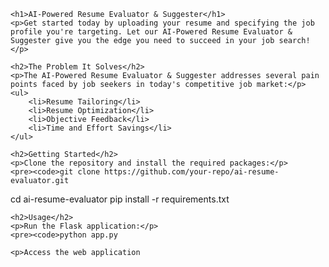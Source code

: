 
    <h1>AI-Powered Resume Evaluator & Suggester</h1>
    <p>Get started today by uploading your resume and specifying the job profile you're targeting. Let our AI-Powered Resume Evaluator & Suggester give you the edge you need to succeed in your job search!</p>

    <h2>The Problem It Solves</h2>
    <p>The AI-Powered Resume Evaluator & Suggester addresses several pain points faced by job seekers in today's competitive job market:</p>
    <ul>
        <li>Resume Tailoring</li>
        <li>Resume Optimization</li>
        <li>Objective Feedback</li>
        <li>Time and Effort Savings</li>
    </ul>

    <h2>Getting Started</h2>
    <p>Clone the repository and install the required packages:</p>
    <pre><code>git clone https://github.com/your-repo/ai-resume-evaluator.git
cd ai-resume-evaluator
pip install -r requirements.txt
</code></pre>

    <h2>Usage</h2>
    <p>Run the Flask application:</p>
    <pre><code>python app.py
</code></pre>

    <p>Access the web application
